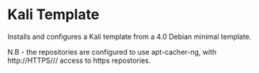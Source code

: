 Kali Template
========================

Installs and configures a Kali template from a 4.0 Debian minimal
template.

N.B - the repositories are configured to use apt-cacher-ng, with
http://HTTPS/// access to https repostories.
